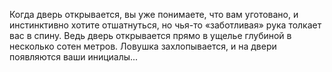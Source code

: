 Когда дверь открывается, вы уже понимаете, что вам уготовано, и инстинктивно хотите отшатнуться, но чья-то «заботливая» рука толкает вас в спину. Ведь дверь открывается прямо в ущелье глубиной в несколько сотен метров. Ловушка захлопывается, и на двери появляются ваши инициалы...

